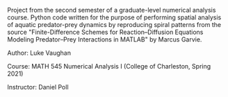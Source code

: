 Project from the second semester of a graduate-level numerical analysis course. Python code written for the purpose of performing spatial analysis of aquatic predator-prey dynamics by reproducing spiral patterns from the source "Finite-Difference Schemes for Reaction–Diffusion Equations Modeling Predator–Prey Interactions in MATLAB" by Marcus Garvie.

Author: Luke Vaughan

Course: MATH 545 Numerical Analysis I (College of Charleston, Spring 2021)

Instructor: Daniel Poll
